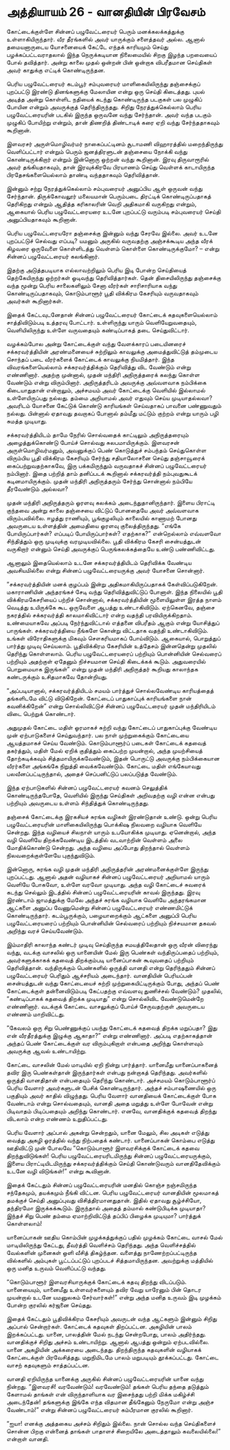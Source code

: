 # அத்தியாயம் 26 - வானதியின் பிரவேசம்

கோட்டைக்குள்ளே சின்னப் பழுவேட்டரையர் பெரும் மனக்கலக்கத்துக்கு உள்ளாகியிருந்தார். வீர தீரங்களில் அவர் யாருக்கும் சளைத்தவர் அல்ல. ஆனால் தமையனாருடைய யோசனையைக் கேட்டே எந்தக் காரியமும் செய்து பழக்கப்பட்டவராதலால் இந்த நெருக்கடியான நிலைமையில் சிறகு இழந்த பறவையைப் போல் தவித்தார். அன்று காலை முதல் ஒன்றன் பின் ஒன்றாக விபரீதமான செய்திகள் அவர் காதுக்கு எட்டிக் கொண்டிருந்தன.

பெரிய பழுவேட்டரையர் கடம்பூர் சம்புவரையர் மாளிகையிலிருந்து தஞ்சைக்குப் புறப்பட்டு இரண்டு தினங்களுக்கு மேலாயின என்று ஒரு செய்தி கிடைத்தது. புயல் அடித்த அன்று கொள்ளிட நதியைக் கடந்து கொண்டிருந்த படகுகள் பல முழுகிப் போயின என்றும் அவருக்குத் தெரிந்திருந்தது. சிறிது நேரத்துக்கெல்லாம் பெரிய பழுவேட்டரையரின் படகில் இருந்த ஒருவனே வந்து சேர்ந்தான். அவர் வந்த படகும் முழுகிப் போயிற்று என்றும், தான் திணறித் திண்டாடிக் கரை ஏறி வந்து சேர்ந்ததாகவும் கூறினான்.

இளவரசர் அருள்மொழிவர்மர் நாகைப்பட்டினம் சூடாமணி விஹாரத்தில் மறைந்திருந்து வெளிப்பட்டார் என்றும் பெரும் ஜனத்திரளுடன் தஞ்சையை நோக்கி வந்து கொண்டிருக்கிறார் என்றும் இன்னொரு ஒற்றன் வந்து கூறினான். இரவு திருவாரூரில் அவர் தங்கியதாகவும், தான் இரவுக்கிரவே பிரயாணம் செய்து வெள்ளக் காடாயிருந்த பிரதேசங்களையெல்லாம் தாண்டி வந்ததாகவும் தெரிவித்தான்.

இன்னும் சற்று நேரத்துக்கெல்லாம் சம்புவரையர் அனுப்பிய ஆள் ஒருவன் வந்து சேர்ந்தான். திருக்கோவலூர் மலையமான் பெரும்படை திரட்டிக் கொண்டிருப்பதாகத் தெரிகிறது என்றும் ஆதித்த கரிகாலரின் வெறி அதிகமாகி வருகிறது என்றும், ஆகையால் பெரிய பழுவேட்டரையரை உடனே புறப்பட்டு வரும்படி சம்புவரையர் செய்தி அனுப்பியதாகவும் கூறினான்.

பெரிய பழுவேட்டரையரோ தஞ்சைக்கு இன்னும் வந்து சேரவே இல்லை. அவர் உடனே புறப்பட்டுச் செல்வது எப்படி? யமனும் அருகில் வருவதற்கு அஞ்சக்கூடிய அந்த வீரக் கிழவரை ஒருவேளை கொள்ளிடத்து வெள்ளம் கொள்ளை கொண்டிருக்குமோ? &#8211; என்று சின்னப் பழுவேட்டரையர் கலங்கினார்.

இதற்கு அடுத்தபடியாக எல்லாவற்றிலும் பெரிய இடி போன்ற செய்தியைத் தெற்கேயிருந்து ஒற்றர்கள் ஓடிவந்து தெரிவித்தார்கள். தென் திசையிலிருந்து தஞ்சைக்கு வந்த மூன்று பெரிய சாலைகளிலும் சேனா வீரர்கள் சாரிசாரியாக வந்து கொண்டிருப்பதாகவும், கொடும்பாளூர் பூதி விக்கிரம கேசரியும் வருவதாகவும் அவர்கள் கூறினார்கள்.

இதைக் கேட்டவுடனேதான் சின்னப் பழுவேட்டரையர் கோட்டைக் கதவுகளையெல்லாம் சாத்திவிடும்படி உத்தரவு போட்டார். உள்ளிருந்து யாரும் வெளியேறுவதையும், வெளியிலிருந்து உள்ளே வருவதையும் கண்டிப்பாகத் தடை செய்துவிட்டார்.

வழக்கம்போல அன்று கோட்டைக்குள் வந்து வேளக்காரப் படையினரைச் சக்கரவர்த்தியின் அரண்மனையைச் சுற்றிலும் காவலுக்கு அமைத்துவிட்டுத் தம்முடைய சொந்தப் படை வீரர்களைக் கோட்டைக் காவலுக்கு நியமித்தார். இந்த விவரங்களையெல்லாம் சக்கரவர்த்திக்கும் தெரிவித்து விட வேண்டும் என்று எண்ணினார். அதற்கு முன்னால், முதன் மந்திரி அநிருத்தரைக் கலந்து கொள்ள வேண்டும் என்று விரும்பினார். அநிருத்தரிடம் அவருக்கு அவ்வளவாக நம்பிக்கை கிடையாதுதான் என்றாலும், அச்சமயம் அவர் கோட்டைக்கு வெளியில் இல்லாமல் உள்ளேயிருப்பது நல்லது. தம்மை அறியாமல் அவர் எதுவும் செய்ய முடியாதல்லவா? அவரிடம் யோசனை கேட்டுக் கொண்டு காரியங்கள் செய்வதாகப் பாவனை பண்ணுவதும் நல்லது. பின்னால் ஏதாவது தவறாகப் போனால் தம்மீது மட்டும் குற்றம் என்று யாரும் பழி சுமத்த முடியாது.

சக்கரவர்த்தியிடம் தாமே நேரில் சொல்வதைக் காட்டிலும் அநிருத்தரையும் அழைத்துக்கொண்டு போய்ச் சொல்வது சுலபமாயிருக்கும். இளவரசன் அருள்மொழிவர்மனும், அவனுக்குப் பெண் கொடுத்துச் சம்பந்தம் செய்துகொள்ள விரும்பிய பூதி விக்கிரம கேசரியும் சேர்ந்து சதியாலோசனை செய்து தஞ்சாவூரைக் கைப்பற்றுவதற்காகவே, இரு பக்கமிருந்தும் வருவதாகச் சின்னப் பழுவேட்டரையர் நம்பினார். இதை பற்றித் தாம் தனிப்படக் கூறினால் சக்கரவர்த்தி நம்புவதுகூடக் கடினமாயிருக்கும். முதன் மந்திரி அநிருத்தரும் சேர்ந்து சொன்னால் நம்பியே தீரவேண்டும் அல்லவா?

முதன் மந்திரி அநிருத்தரும் ஓரளவு கலக்கம் அடைந்துதானிருந்தார். இளைய பிராட்டி குந்தவை அன்று காலை தஞ்சையை விட்டுப் போனதையே அவர் அவ்வளவாக விரும்பவில்லை. ஈழத்து ராணியும், பூங்குழலியும் காலையில் காணாமற் போனது அவருடைய உள்ளத்தின் அமைதியை ஓரளவு குலைத்திருந்தது. &#8220;எங்கே போயிருப்பார்கள்? எப்படிப் போயிருப்பார்கள்? எதற்காக?&#8221; என்றெல்லாம் எவ்வளவோ சிந்தித்தும் ஒரு முடிவுக்கு வரமுடியவில்லை. பூதி விக்கிரம கேசரி சைன்யத்துடன் வருகிறார் என்னும் செய்தி அவருக்குப் பெருங்கலக்கத்தையே உண்டு பண்ணிவிட்டது.

ஆனாலும் இதையெல்லாம் உடனே சக்கரவர்த்தியிடம் தெரிவிக்க வேண்டிய அவசியமில்லை என்று சின்னப் பழுவேட்டரையருக்கு அவர் யோசனை சொன்னார்.

&#8220;சக்கரவர்த்தியின் மனக் குழப்பம் இன்று அதிகமாகியிருப்பதாகக் கேள்விப்படுகிறேன். மகாராணியின் அந்தரங்கச் சேடி வந்து தெரிவித்துவிட்டுப் போனாள். இந்த நிலையில் பூதி விக்கிரமகேசரியைப் பற்றிச் சொன்னால், சக்கரவர்த்தியின் மூளையிலுள்ள இரத்த நாளம் வெடித்து உயிருக்கே கூட ஒருவேளை ஆபத்து உண்டாகிவிடும். ஏற்கெனவே, தஞ்சை நகரத்தில் சக்கரவர்த்தி காலமாகிவிட்டார் என்ற வதந்தி பரவியிருக்கிறதாம். உண்மையாகவே அப்படி நேர்ந்துவிட்டால் எத்தனை விபரீதம் ஆகும் என்று யோசித்துப் பாருங்கள். சக்கரவர்த்தியை நீங்களே கொன்று விட்டதாக வதந்தி உண்டாகிவிடும். உங்கள் விரோதிகளுக்கு மிகவும் சௌகரியமாகப் போய்விடும். ஆகையால், பொறுத்துப் பார்த்து முடிவு செய்யலாம். பூதிவிக்கிரம கேசரியின் உத்தேசம் இன்னதென்று முதலில் தெரிந்து கொள்ளலாம். பெரிய பழுவேட்டரையரைப் பற்றியும் பொன்னியின் செல்வரைப் பற்றியும் அதற்குள் ஏதேனும் நிச்சயமான செய்தி கிடைக்கக் கூடும். அதுவரையில் பொறுமையாக இருங்கள்&#8221; என்று முதன் மந்திரி அநிருத்தர் கூறியது காலாந்தக கண்டருக்கும் உசிதமாகவே தோன்றியது.

&#8220;அப்படியானால், சக்கரவர்த்தியிடம் சமயம் பார்த்துச் சொல்லவேண்டிய காரியத்தைத் தங்களிடமே விட்டு விடுகிறேன். கோட்டைப் பாதுகாப்புக் காரியங்களை நான் கவனிக்கிறேன்&#8221; என்று சொல்லிவிட்டுச் சின்னப் பழுவேட்டரையர் முதன் மந்திரியிடம் விடை பெற்றுக் கொண்டார்.

அதுமுதல் கோட்டை மதிள் ஓரமாகச் சுற்றி வந்து கோட்டைப் பாதுகாப்புக்கு வேண்டிய முன் ஏற்பாடுகளைச் செய்துவந்தார். பல நாள் முற்றுகைக்கும் கோட்டையை ஆயத்தமாகச் செய்ய வேண்டும். கொடும்பாளூர்ப் படைகள் கோட்டைக் கதவைத் தகர்த்தும், மதிள் மேல் ஏறிக் குதித்தும் கைப்பற்ற முயன்றால், அந்த முயற்சியைத் தோற்கடிக்கவும் சித்தமாயிருக்கவேண்டும், இதன் பொருட்டு அவருக்கு நம்பிக்கையான வீரர்களை அங்கங்கே நிறுத்தி வைக்கவேண்டும். கோட்டை மதிள் எங்கேயாவது பலவீனப்பட்டிருந்தால், அதைச் செப்பனிட்டுப் பலப்படுத்த வேண்டும்.

இந்த ஏற்பாடுகளில் சின்னப் பழுவேட்டரையர் கவனம் செலுத்திக் கொண்டிருந்தபோதே, வெளியில் இருந்து செய்திகள் அறிவதற்கு வழி என்ன என்பது பற்றியும் அவருடைய உள்ளம் சிந்தித்துக் கொண்டிருந்தது.

தஞ்சைக் கோட்டைக்கு இரகசியச் சுரங்க வழிகள் இரண்டுதான் உண்டு. ஒன்று பெரிய பழுவேட்டரையரின் மாளிகையிலிருந்து பொக்கிஷ நிலவறை வழியாக வெளியே சென்றது. இந்த வழியைச் சிலநாள் யாரும் உபயோகிக்க முடியாது. ஏனென்றால், அந்த வழி வெளியே திறக்கவேண்டிய இடத்தில் வடவாற்றின் வெள்ளம் அலை மோதிக்கொண்டு சென்றது. அந்த வழியை அப்போது திறந்தால் வெள்ளம் நிலவறைக்குள்ளேயே புகுந்துவிடும்.

இன்னொரு, சுரங்க வழி முதன் மந்திரி அநிருத்தரின் அரண்மனைக்குள்ளே இருந்து புறப்பட்டது. ஆனால் அதன் வழியாகச் சின்னப் பழுவேட்டரையர் அறியாமல் யாரும் வெளியே போகவோ, உள்ளே வரவோ முடியாது. அந்த வழி கோட்டைச் சுவரைக் கடந்து செல்லும் இடத்தில் சின்னப் பழுவேட்டரையரின் காவல் இருந்தது. இரவு இரண்டாம் ஜாமத்துக்கு மேலே அந்தச் சுரங்க வழியாக வெளியே அந்தரங்கமான ஆட்களை அனுப்ப வேணுமென்று சின்னப் பழுவேட்டரையர் எண்ணமிட்டுக் கொண்டிருந்தார். கடம்பூருக்கும், பழையாறைக்கும் ஆட்களை அனுப்பி பெரிய பழுவேட்டரையரைப் பற்றியும் பொன்னியின் செல்வரைப் பற்றியும் நிச்சயமான தகவல் அறிந்து வரச் செய்யவேண்டும்.

இம்மாதிரி காலாந்த கண்டர் முடிவு செய்திருந்த சமயத்திலேதான் ஒரு வீரன் விரைந்து வந்து, வடக்கு வாசலில் ஒரு யானையின் மேல் இரு பெண்கள் வந்திருப்பதைப் பற்றியும், அவர்களுக்காகக் கதவைத் திறக்கும்படி யானைப்பாகன் கூவுவதைப் பற்றியும் தெரிவித்தான். வந்திருக்கும் பெண்களில் ஒருத்தி வானதி என்று தெரிந்ததும் சின்னப் பழுவேட்டரையர் பெரிதும் ஆச்சரியம் அடைந்தார். வானதியின் பெரியப்பன் சைன்யத்துடன் வந்து கோட்டையைச் சுற்றி முற்றுகையிட்டிருக்கும் போது, அந்தப் பெண் கோட்டைக்குள் தன்னைவிடும்படி கேட்பதற்கு எவ்வளவு துணிச்சல் வேண்டும்? முதலில், &#8220;கண்டிப்பாகக் கதவைத் திறக்க முடியாது&#8221; என்று சொல்லிவிட வேண்டுமென்றே எண்ணினார். வடக்குக் கோட்டை வாசலுக்குப் போய்ச் சேருவதற்குள் அவருடைய எண்ணம் மாறிவிட்டது.

&#8220;கேவலம் ஒரு சிறு பெண்ணுக்குப் பயந்து கோட்டைக் கதவைத் திறக்க மறுப்பதா? இது என் வீரதீரத்துக்கு இழுக்கு ஆகாதா?&#8221; என்று எண்ணினார். அப்படி எதற்காகத்தான் அந்தப் பெண் கோட்டைக்குள் வர விரும்புகிறாள் என்பதை அறிந்து கொள்ளவும் அவருக்கு ஆவல் உண்டாயிற்று.

கோட்டை வாசலின் மேல் மாடியில் ஏறி நின்று பார்த்தார். யானைமீது யானைப்பாகனைத் தவிர இரு பெண்கள்தான் இருந்தார்கள் என்பது நன்றாகத் தெரிந்தது. அவர்களில் ஒருத்தி வானதிதான் என்பதையும் தெரிந்து கொண்டார். அச்சமயம் கொடும்பாளூர்ப் பெரிய வேளார் அவர்களுடன் பேசிக் கொண்டிருந்தார். அந்தச் சம்பாஷணையில் ஒரு பகுதியும் அவர் காதில் விழுந்தது. பெரிய வேளார் வானதியைக் கோட்டைக்குள் போக வேண்டாம் என்று சொல்வதையும், வானதி அதை மறுத்து உள்ளே போவேன் என்று பிடிவாதம் பிடிப்பதையும் அறிந்து கொண்டார். எனவே, வானதிக்குக் கதவைத் திறந்து விடலாம் என்ற எண்ணம் உறுதிப்பட்டது.

பெரிய வேளார் அப்பால் அகன்று சென்றதும், யானை மேலும், சில அடிகள் எடுத்து வைத்து அகழி ஓரத்தில் வந்து நிற்பதைக் கண்டார். யானைப்பாகன் கொம்பை எடுத்து ஊதிவிட்டு முன் போலவே &#8220;கொடும்பாளூர் இளவரசிக்குக் கோட்டைக் கதவை திறந்துவிடுங்கள்! பெரிய பழுவேட்டரையரிடமிருந்து சின்னப் பழுவேட்டரையருக்கும், இளைய பிராட்டியிடமிருந்து சக்கரவர்த்திக்கும் செய்தி கொண்டுவரும் வானதிதேவிக்கும் உடனே வழி விடுங்கள்!&#8221; என்று கூவினான்.

இதைக் கேட்டதும் சின்னப் பழுவேட்டரையரின் மனதில் கொஞ்ச நஞ்சமிருந்த சந்தேகமும், தயக்கமும் நீங்கி விட்டன. பெரிய பழுவேட்டரையர் வானதியின் மூலமாகத் தமக்குச் செய்தி அனுப்புவது விசித்திரமானதுதான். இதில் ஏதாவது சூழ்ச்சியோ, தந்திரமோ இருக்கக்கூடும். இருந்தால் அதைத் தம்மால் கண்டுபிடிக்க முடியாதா? இந்தச் சிறு பெண் தம்மை ஏமாற்றிவிட்டுத் தப்பிப் பிழைக்க முடியுமா? பார்த்துக் கொள்ளலாம்!

யானைப்பாகன் ஊதிய கொம்பின் முழக்கத்துக்குப் பதில் முழக்கம் கோட்டை வாசல் மேல் மாடியிலிருந்து கேட்டது, தீவர்த்தி வெளிச்சம் தெரிந்தது. அந்த வெளிச்சத்தில் வேல்களின் முனைகள் ஒளி வீசித் திகழ்ந்தன. வளைத்து நாணேற்றப்பட்டிருந்த வில்களில் அம்புகள் பூட்டப்பட்டுப் புறப்படச் சித்தமாயிருந்தன. அவற்றுக்கு மத்தியில் ஒரு மனித உருவம் வெளிப்பட்டு வந்தது.

&#8220;கொடும்பாளூர் இளவரசியாருக்குக் கோட்டைக் கதவு திறந்து விடப்படும். யானையையும், யானைமீது உள்ளவர்களையும் தவிர வேறு யாரேனும் பின் தொடர முயன்றால் உடனே யமனுலகம் சேர்வார்கள்!&#8221; என்று அந்த மனித உருவம் இடி முழக்கம் போன்ற குரலில் கர்ஜனை செய்தது.

இதைக் கேட்டதும் பூதிவிக்கிரம கேசரியும் அவருடன் வந்த ஆட்களும் இன்னும் சிறிது அப்பால் சென்றார்கள். கோட்டைக் கதவுகள் திறப்பட்டன. அகழியின் பாலம் இறக்கப்பட்டது. யானை, பாலத்தின் மேல் நடந்து சென்றபோது, பாலம் அதிர்ந்தது. வானதிக்குச் சிறிது அச்சம் உண்டாயிற்று. ஆனால் ஆபத்து ஒன்றும் ஏற்படவில்லை. யானை அகழியின் அக்கரையை அடைந்தது. திறந்திருந்த கதவுகளின் வழியாகக் கோட்டைக்குள் பிரவேசித்தது. மறுநிமிடமே பாலம் மறுபடியும் தூக்கப்பட்டது. கோட்டை வாசற் கதவுகளும் சாத்தப்பட்டன.

வானதி ஏறியிருந்த யானைக்கு அருகில் சின்னப் பழுவேட்டரையரின் யானை வந்து நின்றது. &#8220;இளவரசி! வரவேண்டும்! வரவேண்டும்! தங்கள் பெரிய தந்தை தடுத்தும் கேளாமல் தாங்கள் என் விருந்தாளியாக வர இசைந்தது பற்றி மிக்க மகிழ்ச்சி அடைந்தேன்! தங்களுக்கு இங்கே எந்த விதமான தீங்கேனும் நேருமோ என்று அஞ்ச வேண்டாம்!&#8221; என்று சின்னப் பழுவேட்டரையர் கம்பீரமான குரலில் கூறினார்.

&#8220;ஐயா! எனக்கு அத்தகைய அச்சம் சிறிதும் இல்லை. நான் சொல்ல வந்த செய்திகளைச் சொன்ன பிறகு என்னைத் தாங்கள் பாதாளச் சிறையிலே அடைத்தாலும் கவலையில்லை!&#8221; என்றாள் வானதி.